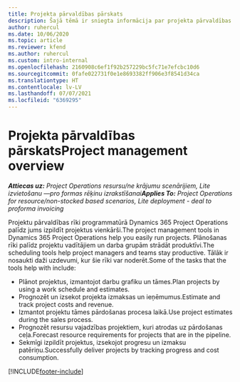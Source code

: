 ```yaml
---
title: Projekta pārvaldības pārskats
description: Šajā tēmā ir sniegta informācija par projekta pārvaldības iestatījumiem programmā Dynamics 365 Project Operations.
author: ruhercul
ms.date: 10/06/2020
ms.topic: article
ms.reviewer: kfend
ms.author: ruhercul
ms.custom: intro-internal
ms.openlocfilehash: 2160908c6ef1f92b257229bc5fc71e7efcbc10d6
ms.sourcegitcommit: 0fafe022731f0e1e8693382ff906e3f8541d34ca
ms.translationtype: HT
ms.contentlocale: lv-LV
ms.lasthandoff: 07/07/2021
ms.locfileid: "6369295"
---
```

# <a name="project-management-overview"></a><span data-ttu-id="56904-103">Projekta pārvaldības pārskats</span><span class="sxs-lookup"><span data-stu-id="56904-103">Project management overview</span></span>

<span data-ttu-id="56904-104">_**Attiecas uz:** Project Operations resursu/ne krājumu scenārijiem, Lite izvietošanu —pro formas rēķinu izrakstīšanai_</span><span class="sxs-lookup"><span data-stu-id="56904-104">_**Applies To:** Project Operations for resource/non-stocked based scenarios, Lite deployment - deal to proforma invoicing_</span></span>

<span data-ttu-id="56904-105">Projektu pārvaldības rīki programmatūrā Dynamics 365 Project Operations palīdz jums izpildīt projektus vienkārši.</span><span class="sxs-lookup"><span data-stu-id="56904-105">The project management tools in Dynamics 365 Project Operations help you easily run projects.</span></span> <span data-ttu-id="56904-106">Plānošanas rīki palīdz projektu vadītājiem un darba grupām strādāt produktīvi.</span><span class="sxs-lookup"><span data-stu-id="56904-106">The scheduling tools help project managers and teams stay productive.</span></span> <span data-ttu-id="56904-107">Tālāk ir nosaukti daži uzdevumi, kur šie rīki var noderēt.</span><span class="sxs-lookup"><span data-stu-id="56904-107">Some of the tasks that the tools help with include:</span></span>

- <span data-ttu-id="56904-108">Plānot projektus, izmantojot darbu grafiku un tāmes.</span><span class="sxs-lookup"><span data-stu-id="56904-108">Plan projects by using a work schedule and estimates.</span></span>
- <span data-ttu-id="56904-109">Prognozēt un izsekot projekta izmaksas un ieņēmumus.</span><span class="sxs-lookup"><span data-stu-id="56904-109">Estimate and track project costs and revenue.</span></span>
- <span data-ttu-id="56904-110">Izmantot projektu tāmes pārdošanas procesa laikā.</span><span class="sxs-lookup"><span data-stu-id="56904-110">Use project estimates during the sales process.</span></span>
- <span data-ttu-id="56904-111">Prognozēt resursu vajadzības projektiem, kuri atrodas uz pārdošanas ceļa.</span><span class="sxs-lookup"><span data-stu-id="56904-111">Forecast resource requirements for projects that are in the pipeline.</span></span>
- <span data-ttu-id="56904-112">Sekmīgi izpildīt projektus, izsekojot progresu un izmaksu patēriņu.</span><span class="sxs-lookup"><span data-stu-id="56904-112">Successfully deliver projects by tracking progress and cost consumption.</span></span>


[!INCLUDE[footer-include](../includes/footer-banner.md)]